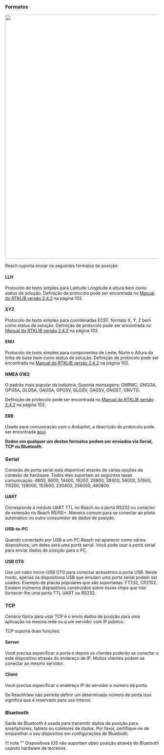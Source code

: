 
### Formatos

<p style="text-align:center" ><img src="../img/reachview/position_output/format.png" style="width: 800px;" /></p>

Reach suporta enviar os seguintes formatos de posição:

#### LLH
Protocolo de texto simples para Latitude Longitude e altura bem como status de solução. Definição de protocolo pode ser encontrada no [Manual do RTKLIB versão 2.4.2](http://www.rtklib.com/prog/manual_2.4.2.pdf) na página 102.

#### XYZ
Protocolo de texto simples para coordenadas ECEF, formato X, Y, Z bem como status de solução. Definição de protocolo pode ser encontrada no [Manual do RTKLIB versão 2.4.2](http://www.rtklib.com/prog/manual_2.4.2.pdf) na página 102.

#### ENU
Protocolo de texto simples para componentes de Leste, Norte e Altura da linha de base bem como status de solução. Definição de protocolo pode ser encontrada no [Manual do RTKLIB versão 2.4.2](http://www.rtklib.com/prog/manual_2.4.2.pdf) na página 102.

#### NMEA 0183
O padrão mais popular da indústria. Suporta mensagens: GNRMC, GNGGA, GPGSA, GLGSA, GAGSA, GPGSV, GLGSV, GAGSV, GNGST, GNVTG.

Definição de protocolo pode ser encontrada no [Manual do RTKLIB versão 2.4.2](http://www.rtklib.com/prog/manual_2.4.2.pdf) na página 102.

#### ERB
Usado para comunicação com o Ardupilot, a descrição do protocolo pode ser encontrada [aqui](https://files.emlid.com/ERB.pdf).


**Dados em qualquer um destes formatos podem ser enviados via Serial, TCP ou Bluetooth.**

### Serial
Conexão de porta serial está disponível através de várias opções de conexão de hardware. Todos eles suportam as seguintes taxas comunicação: 4800, 9600, 14400, 19200, 28800, 38400, 56000, 57600, 115200, 128000, 153600, 230400, 256000, 460800.

#### UART
Corresponde a módulo UART TTL no Reach ou a porta RS232 ou conector de extensão no Reach RS/RS+. Maneira comum para se conectar ao piloto automático ou outro consumidor de dados de posição.

#### USB-to-PC
Quando conectado por USB a um PC Reach vai aparecer como vários dispositivos, um deles será uma porta serial. Você pode usar a porta serial para enviar dados de posição para o PC.

#### USB OTG
Use um cabo micro-USB OTG para conectar acessórios a porta USB. Neste modo, apenas os dispositivos USB que emulam uma porta serial podem ser usados. Exemplo de placas populares que são suportadas: FT232, CP2102. Existem inúmeros dispositivos construídos sobre esses chips que irão fornecer-lhe uma porta TTL UART ou RS232.

### TCP
Cenário típico para usar TCP é o envio dados de posição para uma aplicação na mesma rede ou a um servidor com IP público..

TCP suporta duas funções:

#### Server
Você precisa especificar a porta e depois os clientes poderão se conectar a este dispositivo através do endereço de IP. Muitos clientes podem se conectar ao mesmo servidor.

#### Client
Você precisa especificar o endereço IP do servidor e número da porta.

Se ReachView não permite definir um determinado número de porta isso significa que é reservado para uso interno.

### Bluetooth
Saída de Bluetooth é usada para transmitir dados de posição para smartphones, tablets ou coletores de dados. Por favor, certifique-se de emparelhar o seu dispositivo em configurações de Bluetooth.

!!! note ""
	Dispositivos iOS não suportam obter posição através do Bluetooth usando hardware de terceiros.
